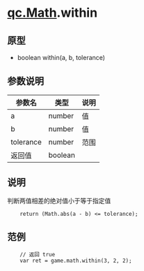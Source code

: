 # [qc.Math](README.md).within

## 原型
* boolean within(a, b, tolerance)

## 参数说明
| 参数名 | 类型 | 说明 |
| ------------- | ------------- | -------------|
| a | number | 值 |
| b | number | 值 |
| tolerance | number | 范围 |
| 返回值 | boolean |  |

## 说明
判断两值相差的绝对值小于等于指定值
````
    return (Math.abs(a - b) <= tolerance);
````

## 范例
````
    // 返回 true
    var ret = game.math.within(3, 2, 2);
````
